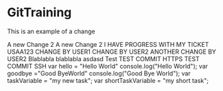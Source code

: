 # GitTraining

This is an example of a change

A new Change 2
A new Change 2
I HAVE PROGRESS WITH MY TICKET USAA123
CHANGE BY USER1
CHANGE BY USER2
ANOTHER CHANGE BY USER2
Blablabla
blablabla
asdasd
Test
TEST COMMIT HTTPS
TEST COMMIT SSH
var hello = "Hello World"
console.log("Hello World");
var goodbye ="Good ByeWorld"
console.log("Good Bye World");
var taskVariable = "my new task";
var shortTaskVariable = "my short task";